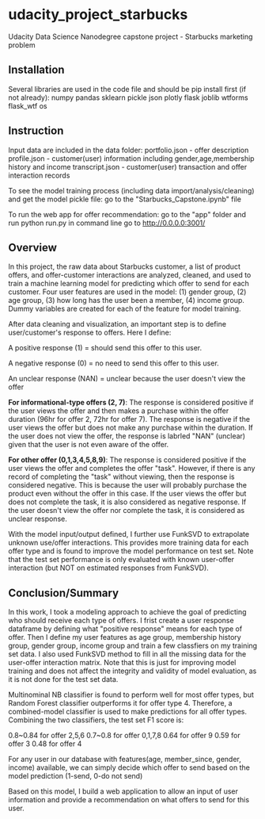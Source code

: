 # udacity_project_starbucks
 
Udacity Data Science Nanodegree capstone project - Starbucks marketing problem


## Installation
Several libraries are used in the code file and should be pip install first (if not already):
numpy
pandas 
sklearn
pickle
json
plotly
flask 
joblib
wtforms 
flask_wtf 
os


## Instruction
Input data are included in the data folder:
portfolio.json - offer description
profile.json - customer(user) information including gender,age,membership history and income
transcript.json - customer(user) transaction and offer interaction records

To see the model training process (including data import/analysis/cleaning) and get the model pickle file:
go to the "Starbucks_Capstone.ipynb" file

To run the web app for offer recommendation:
go to the "app" folder and run python run.py in command line
go to http://0.0.0.0:3001/


## Overview
In this project, the raw data about Starbucks customer, a list of product offers, and offer-customer interactions are analyzed, cleaned, and used to train a machine learning model for predicting which offer to send for each customer. Four user features are used in the model: (1) gender group, (2) age group, (3) how long has the user been a member, (4) income group. Dummy variables are created for each of the feature for model training.

After data cleaning and visualization, an important step is to define user/customer's response to offers. Here I define:

A positive response (1) = should send this offer to this user.

A negative response (0) = no need to send this offer to this user.

An unclear response (NAN) = unclear because the user doesn't view the offer

**For informational-type offers (2, 7)**:
The response is considered positive if the user views the offer and then makes a purchase within the offer duration (96hr for offer 2, 72hr for offer 7).
The response is negative if the user views the offer but does not make any purchase within the duration.
If the user does not view the offer, the response is labrled "NAN" (unclear) given that the user is not even aware of the offer.

**For other offer (0,1,3,4,5,8,9)**:
The response is considered positive if the user views the offer and completes the offer "task".
However, if there is any record of completing the "task" without viewing, then the response is considered negative. This is because the user will probably purchase the product even without the offer in this case.
If the user views the offer but does not complete the task, it is also considered as negative response.
If the user doesn't view the offer nor complete the task, it is considered as unclear response.

With the model input/output defined, I further use FunkSVD to extrapolate unknown use/offer interactions. This provides more training data for each offer type and is found to improve the model performance on test set. Note that the test set performance is only evaluated with known user-offer interaction (but NOT on estimated responses from FunkSVD).


## Conclusion/Summary
In this work, I took a modeling approach to achieve the goal of predicting who should receive each type of offers. I frist create a user response dataframe by defining what "positive response" means for each type of offer. Then I define my user features as age group, membership history group, gender group, income group and train a few classfiers on my training set data. I also used FunkSVD method to fill in all the missing data for the user-offer interaction matrix. Note that this is just for improving model training and does not affect the integrity and validity of model evaluation, as it is not done for the test set data.

Multinominal NB classifier is found to perform well for most offer types, but Random Forest classifier outperforms it for offer type 4. Therefore, a combined-model classifier is used to make predictions for all offer types. Combining the two classifiers, the test set F1 score is:

0.8~0.84 for offer 2,5,6
0.7~0.8 for offer 0,1,7,8
0.64 for offer 9
0.59 for offer 3
0.48 for offer 4

For any user in our database with features(age, member_since, gender, income) available, we can simply decide which offer to send based on the model prediction (1-send, 0-do not send)

Based on this model, I build a web application to allow an input of user information and provide a recommendation on what offers to send for this user.